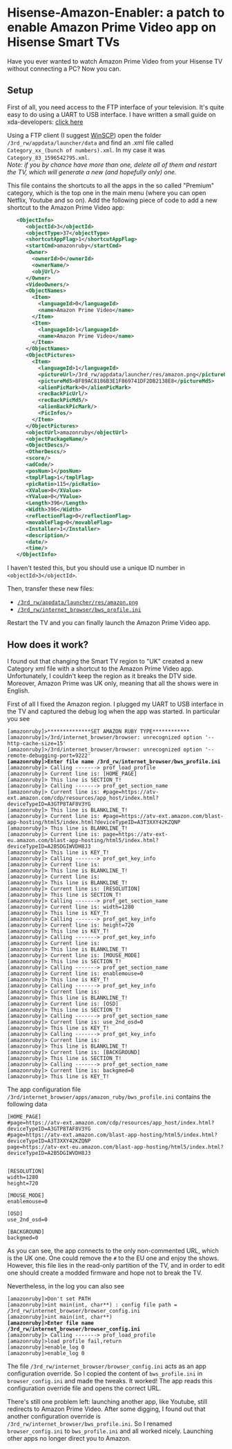 # Hisense-Amazon-Enabler: a patch to enable Amazon Prime Video app on Hisense Smart TVs
Have you ever wanted to watch Amazon Prime Video from your Hisense TV without connecting a PC? Now you can.

## Setup
First of all, you need access to the FTP interface of your television. It's quite easy to do using a UART to USB interface. I have written a small guide on xda-developers: [click here](https://forum.xda-developers.com/showpost.php?p=68737765&postcount=84)

Using a FTP client (I suggest [WinSCP](https://winscp.net/eng/download.php)) open the folder <code>/3rd_rw/appdata/launcher/data</code> and find an .xml file called <code>Category_xx_(bunch of numbers).xml</code>. In my case it was <code>Category_83_1596542795.xml</code>.<br><i>Note: if you by chance have more than one, delete all of them and restart the TV, which will generate a new (and hopefully only) one.</i>


This file contains the shortcuts to all the apps in the so called "Premium" category, which is the top one in the main menu (where you can open Netflix, Youtube and so on). Add the following piece of code to add a new shortcut to the Amazon Prime Video app:

```xml 
   <ObjectInfo>
      <objectId>3</objectId>
      <objectType>37</objectType>
      <shortcutAppFlag>1</shortcutAppFlag>
      <startCmd>amazonruby</startCmd>
      <Owner>
        <ownerId>0</ownerId>
        <ownerName/>
        <objUrl/>
      </Owner>
      <VideoOwners/>
      <ObjectNames>
        <Item>
          <languageId>0</languageId>
          <name>Amazon Prime Video</name>
        </Item>
        <Item>
          <languageId>1</languageId>
          <name>Amazon Prime Video</name>
        </Item>
      </ObjectNames>
      <ObjectPictures>
        <Item>
          <languageId>1</languageId>
          <pictureUrl>/3rd_rw/appdata/launcher/res/amazon.png</pictureUrl>
          <pictureMd5>BF89AC8186B3E1F869741DF2DB2138E8</pictureMd5>
          <alienPicMark>0</alienPicMark>
          <recBackPicUrl/>
          <recBackPicMd5/>
          <alienBackPicMark/>
          <PicInfos/>
        </Item>
      </ObjectPictures>
      <objectUrl>amazonruby</objectUrl>
      <objectPackageName/>
      <ObjectDescs/>
      <OtherDescs/>
      <score/>
      <adCode/>
      <posNum>1</posNum>
      <tmplFlag>1</tmplFlag>
      <picRatio>115</picRatio>
      <XValue>0</XValue>
      <YValue>0</YValue>
      <Length>396</Length>
      <Width>396</Width>
      <reflectionFlag>0</reflectionFlag>
      <movableFlag>0</movableFlag>
      <Installer>1</Installer>
      <description/>
      <date/>
      <time/>
   </ObjectInfo>
```

I haven't tested this, but you should use a unique ID number in ```<objectId>3</objectId>```.

Then, transfer these new files:
* <code>[/3rd_rw/appdata/launcher/res/amazon.png](https://raw.githubusercontent.com/giofrida/Hisense-Amazon-Enabler/main/3rd_rw/appdata/launcher/res/amazon.png)</code>
* <code>[/3rd_rw/internet_browser/bws_profile.ini](https://raw.githubusercontent.com/giofrida/Hisense-Amazon-Enabler/main/3rd_rw/internet_browser/bws_profile.ini)</code>

Restart the TV and you can finally launch the Amazon Prime Video app.

## How does it work?
I found out that changing the Smart TV region to "UK" created a new Category xml file with a shortcut to the Amazon Prime Video app. Unfortunately, I couldn't keep the region as it breaks the DTV side. Moreover, Amazon Prime was UK only, meaning that all the shows were in English.

First of all I fixed the Amazon region. I plugged my UART to USB interface in the TV and captured the debug log when the app was started. 
In particular you see

<pre><code>[amazonruby]>**************SET AMAZON RUBY TYPE************
[amazonruby]>/3rd/internet_browser/browser: unrecognized option '--http-cache-size=15'
[amazonruby]>/3rd/internet_browser/browser: unrecognized option '--remote-debugging-port=9222'
<b>[amazonruby]>Enter file name /3rd_rw/internet_browser/bws_profile.ini</b>
[amazonruby]><APP_PROF> Calling -------> prof_load_profile
[amazonruby]><APP_PROF> Current line is: [HOME_PAGE]
[amazonruby]><APP_PROF> This line is SECTION_T!
[amazonruby]><APP_PROF> Calling -------> prof_get_section_name
[amazonruby]><APP_PROF> Current line is: #page=https://atv-ext.amazon.com/cdp/resources/app_host/index.html?deviceTypeID=A3GTP8TAF8V3YG
[amazonruby]><APP_PROF> This line is BLANKLINE_T!
[amazonruby]><APP_PROF> Current line is: #page=https://atv-ext.amazon.com/blast-app-hosting/html5/index.html?deviceTypeID=A3T3XXY42KZQNP
[amazonruby]><APP_PROF> This line is BLANKLINE_T!
[amazonruby]><APP_PROF> Current line is: page=https://atv-ext-eu.amazon.com/blast-app-hosting/html5/index.html?deviceTypeID=A2B5DGIWVDH8J3
[amazonruby]><APP_PROF> This line is KEY_T!
[amazonruby]><APP_PROF> Calling -------> prof_get_key_info
[amazonruby]><APP_PROF> Current line is: 
[amazonruby]><APP_PROF> This line is BLANKLINE_T!
[amazonruby]><APP_PROF> Current line is: 
[amazonruby]><APP_PROF> This line is BLANKLINE_T!
[amazonruby]><APP_PROF> Current line is: [RESOLUTION]
[amazonruby]><APP_PROF> This line is SECTION_T!
[amazonruby]><APP_PROF> Calling -------> prof_get_section_name
[amazonruby]><APP_PROF> Current line is: width=1280
[amazonruby]><APP_PROF> This line is KEY_T!
[amazonruby]><APP_PROF> Calling -------> prof_get_key_info
[amazonruby]><APP_PROF> Current line is: height=720
[amazonruby]><APP_PROF> This line is KEY_T!
[amazonruby]><APP_PROF> Calling -------> prof_get_key_info
[amazonruby]><APP_PROF> Current line is: 
[amazonruby]><APP_PROF> This line is BLANKLINE_T!
[amazonruby]><APP_PROF> Current line is: [MOUSE_MODE]
[amazonruby]><APP_PROF> This line is SECTION_T!
[amazonruby]><APP_PROF> Calling -------> prof_get_section_name
[amazonruby]><APP_PROF> Current line is: enablemouse=0
[amazonruby]><APP_PROF> This line is KEY_T!
[amazonruby]><APP_PROF> Calling -------> prof_get_key_info
[amazonruby]><APP_PROF> Current line is: 
[amazonruby]><APP_PROF> This line is BLANKLINE_T!
[amazonruby]><APP_PROF> Current line is: [OSD]
[amazonruby]><APP_PROF> This line is SECTION_T!
[amazonruby]><APP_PROF> Calling -------> prof_get_section_name
[amazonruby]><APP_PROF> Current line is: use_2nd_osd=0
[amazonruby]><APP_PROF> This line is KEY_T!
[amazonruby]><APP_PROF> Calling -------> prof_get_key_info
[amazonruby]><APP_PROF> Current line is: 
[amazonruby]><APP_PROF> This line is BLANKLINE_T!
[amazonruby]><APP_PROF> Current line is: [BACKGROUND]
[amazonruby]><APP_PROF> This line is SECTION_T!
[amazonruby]><APP_PROF> Calling -------> prof_get_section_name
[amazonruby]><APP_PROF> Current line is: backgmed=0
[amazonruby]><APP_PROF> This line is KEY_T!
</code></pre>

The app configuration file <code>/3rd/internet_browser/apps/amazon_ruby/bws_profile.ini</code> contains the following data
<pre><code>[HOME_PAGE]
#page=https://atv-ext.amazon.com/cdp/resources/app_host/index.html?deviceTypeID=A3GTP8TAF8V3YG
#page=https://atv-ext.amazon.com/blast-app-hosting/html5/index.html?deviceTypeID=A3T3XXY42KZQNP
page=https://atv-ext-eu.amazon.com/blast-app-hosting/html5/index.html?deviceTypeID=A2B5DGIWVDH8J3


[RESOLUTION]
width=1280
height=720

[MOUSE_MODE]
enablemouse=0

[OSD]
use_2nd_osd=0

[BACKGROUND]
backgmed=0
</code></pre>

As you can see, the app connects to the only non-commented URL, which is the UK one. One could remove the <code>#</code> to the EU one and enjoy the shows. However, this file lies in the read-only partition of the TV, and in order to edit one should create a modded firmware and hope not to break the TV.

Nevertheless, in the log you can also see

<pre><code>[amazonruby]>Don't set PATH
[amazonruby]>int main(int, char**) : config file path = /3rd_rw/internet_browser/browser_config.ini
[amazonruby]>int main(int, char**)
<b>[amazonruby]>Enter file name /3rd_rw/internet_browser/browser_config.ini</b>
[amazonruby]><APP_PROF> Calling -------> prof_load_profile
[amazonruby]>load profile fail,return
[amazonruby]>enable_log 0
[amazonruby]>enable_log 0
</code></pre>

The file <code>/3rd_rw/internet_browser/browser_config.ini</code> acts as an app configuration override. So I copied the content of <code>bws_profile.ini</code> in <code>browser_config.ini</code> and made the tweaks. It worked! The app reads this configuration override file and opens the correct URL. 

There's still one problem left: launching another app, like Youtube, still redirects to Amazon Prime Video. After some digging, I found out that another configuration override is <code>/3rd_rw/internet_browser/bws_profile.ini</code>. So I renamed <code>browser_config.ini</code> to <code>bws_profile.ini</code> and all worked nicely. Launching other apps no longer direct you to Amazon. 
